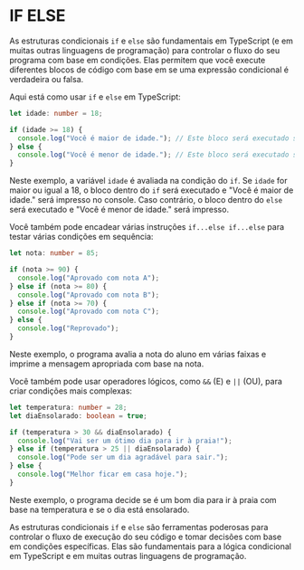 # IF ELSE
As estruturas condicionais `if` e `else` são fundamentais em TypeScript (e em muitas outras linguagens de programação) para controlar o fluxo do seu programa com base em condições. Elas permitem que você execute diferentes blocos de código com base em se uma expressão condicional é verdadeira ou falsa.

Aqui está como usar `if` e `else` em TypeScript:

```typescript
let idade: number = 18;

if (idade >= 18) {
  console.log("Você é maior de idade."); // Este bloco será executado se a condição for verdadeira
} else {
  console.log("Você é menor de idade."); // Este bloco será executado se a condição for falsa
}
```

Neste exemplo, a variável `idade` é avaliada na condição do `if`. Se `idade` for maior ou igual a 18, o bloco dentro do `if` será executado e "Você é maior de idade." será impresso no console. Caso contrário, o bloco dentro do `else` será executado e "Você é menor de idade." será impresso.

Você também pode encadear várias instruções `if...else if...else` para testar várias condições em sequência:

```typescript
let nota: number = 85;

if (nota >= 90) {
  console.log("Aprovado com nota A");
} else if (nota >= 80) {
  console.log("Aprovado com nota B");
} else if (nota >= 70) {
  console.log("Aprovado com nota C");
} else {
  console.log("Reprovado");
}
```

Neste exemplo, o programa avalia a nota do aluno em várias faixas e imprime a mensagem apropriada com base na nota.

Você também pode usar operadores lógicos, como `&&` (E) e `||` (OU), para criar condições mais complexas:

```typescript
let temperatura: number = 28;
let diaEnsolarado: boolean = true;

if (temperatura > 30 && diaEnsolarado) {
  console.log("Vai ser um ótimo dia para ir à praia!");
} else if (temperatura > 25 || diaEnsolarado) {
  console.log("Pode ser um dia agradável para sair.");
} else {
  console.log("Melhor ficar em casa hoje.");
}
```

Neste exemplo, o programa decide se é um bom dia para ir à praia com base na temperatura e se o dia está ensolarado.

As estruturas condicionais `if` e `else` são ferramentas poderosas para controlar o fluxo de execução do seu código e tomar decisões com base em condições específicas. Elas são fundamentais para a lógica condicional em TypeScript e em muitas outras linguagens de programação.